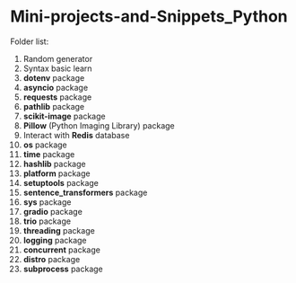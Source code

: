 # Mini-projects-and-Snippets_Python

Folder list:

1. Random generator
2. Syntax basic learn
3. **dotenv** package
4. **asyncio** package
5. **requests** package
6. **pathlib** package
7. **scikit-image** package
8. **Pillow** (Python Imaging Library) package
9. Interact with **Redis** database
10. **os** package
11. **time** package
12. **hashlib** package
13. **platform** package
14. **setuptools** package
15. **sentence_transformers** package
16. **sys** package
17. **gradio** package
18. **trio** package
19. **threading** package
20. **logging** package
21. **concurrent** package
22. **distro** package
23. **subprocess** package
